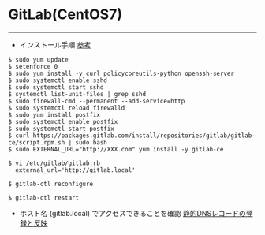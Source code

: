 # GitLab(CentOS7)
- - -

- インストール手順
[参考](https://about.gitlab.com/installation/#centos-7)
```
$ sudo yum update
$ setenforce 0
$ sudo yum install -y curl policycoreutils-python openssh-server
$ sudo systemctl enable sshd
$ sudo systemctl start sshd
$ systemctl list-unit-files | grep sshd
$ sudo firewall-cmd --permanent --add-service=http
$ sudo systemctl reload firewalld
$ sudo yum install postfix
$ sudo systemctl enable postfix
$ sudo systemctl start postfix
$ curl https://packages.gitlab.com/install/repositories/gitlab/gitlab-ce/script.rpm.sh | sudo bash
$ sudo EXTERNAL_URL="http://XXX.com" yum install -y gitlab-ce

$ vi /etc/gitlab/gitlab.rb
  external_url='http://gitlab.local'

$ gitlab-ctl reconfigure

$ gitlab-ctl restart
```

- ホスト名 (gitlab.local) でアクセスできることを確認
[静的DNSレコードの登録と反映](../YAMAHA-RTX1200/README.md)
